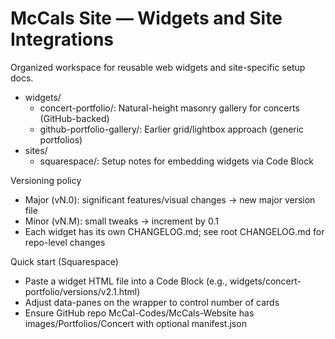 # McCals Site — Widgets and Site Integrations

Organized workspace for reusable web widgets and site-specific setup docs.

- widgets/
  - concert-portfolio/: Natural-height masonry gallery for concerts (GitHub-backed)
  - github-portfolio-gallery/: Earlier grid/lightbox approach (generic portfolios)
- sites/
  - squarespace/: Setup notes for embedding widgets via Code Block

Versioning policy
- Major (vN.0): significant features/visual changes → new major version file
- Minor (vN.M): small tweaks → increment by 0.1
- Each widget has its own CHANGELOG.md; see root CHANGELOG.md for repo-level changes

Quick start (Squarespace)
- Paste a widget HTML file into a Code Block (e.g., widgets/concert-portfolio/versions/v2.1.html)
- Adjust data-panes on the wrapper to control number of cards
- Ensure GitHub repo McCal-Codes/McCals-Website has images/Portfolios/Concert with optional manifest.json

